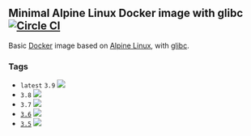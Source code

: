 ## Minimal Alpine Linux Docker image with glibc [![Circle CI](https://circleci.com/gh/jeanblanchard/docker-alpine-glibc/tree/master.svg?style=shield)](https://circleci.com/gh/jeanblanchard/docker-alpine-glibc/tree/master)

Basic [Docker](https://www.docker.com/) image based on [Alpine Linux](http://alpinelinux.org/), with [glibc](https://github.com/sgerrand/alpine-pkg-glibc).

### Tags
* `latest` `3.9` [![](https://images.microbadger.com/badges/image/jeanblanchard/alpine-glibc:3.9.svg)](https://microbadger.com/images/jeanblanchard/alpine-glibc:3.9 "Get your own image badge on microbadger.com")
* `3.8` [![](https://images.microbadger.com/badges/image/jeanblanchard/alpine-glibc:3.8.svg)](https://microbadger.com/images/jeanblanchard/alpine-glibc:3.8 "Get your own image badge on microbadger.com")
* `3.7` [![](https://images.microbadger.com/badges/image/jeanblanchard/alpine-glibc:3.7.svg)](https://microbadger.com/images/jeanblanchard/alpine-glibc:3.7 "Get your own image badge on microbadger.com")
* [`3.6`](https://github.com/jeanblanchard/docker-alpine-glibc/blob/alpine3.6/Dockerfile) [![](https://images.microbadger.com/badges/image/jeanblanchard/alpine-glibc:3.6.svg)](https://microbadger.com/images/jeanblanchard/alpine-glibc:3.6 "Get your own image badge on microbadger.com")
* [`3.5`](https://github.com/jeanblanchard/docker-alpine-glibc/blob/alpine3.5/Dockerfile) [![](https://images.microbadger.com/badges/image/jeanblanchard/alpine-glibc:3.5.svg)](https://microbadger.com/images/jeanblanchard/alpine-glibc:3.5 "Get your own image badge on microbadger.com")
